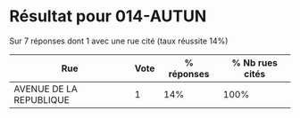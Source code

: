 # Résultat pour 014-AUTUN

Sur 7 réponses dont 1 avec une rue cité (taux réussite 14%)

| Rue | Vote | % réponses | % Nb rues cités|
|-----|------|------------|----------------|
| AVENUE DE LA REPUBLIQUE | 1 | 14% | 100%|
